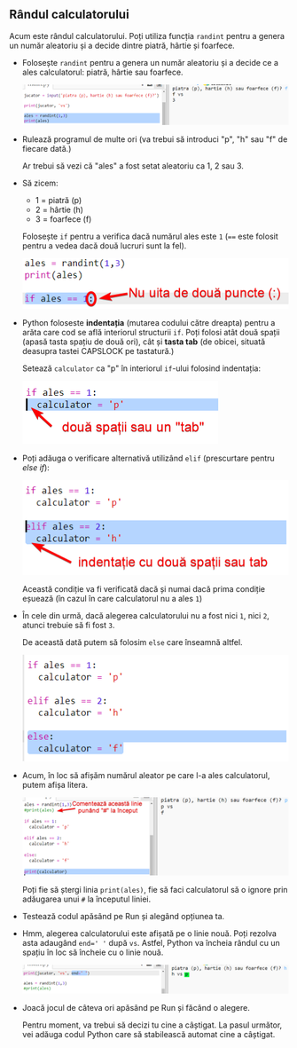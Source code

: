 ## Rândul calculatorului

Acum este rândul calculatorului. Poți utiliza funcția `randint` pentru a genera un număr aleatoriu și a decide dintre piatră, hârtie și foarfece.

+ Folosește `randint` pentru a genera un număr aleatoriu și a decide ce a ales calculatorul: piatră, hârtie sau foarfece.
    
    ![captură de ecran](images/rps-randint.png)

+ Rulează programul de multe ori (va trebui să introduci "p", "h" sau "f" de fiecare dată.)
    
    Ar trebui să vezi că "ales" a fost setat aleatoriu ca 1, 2 sau 3.

+ Să zicem:
    
    + 1 = piatră (p)
    + 2 = hârtie (h)
    + 3 = foarfece (f)
    
    Folosește `if` pentru a verifica dacă numărul ales este `1` (`==` este folosit pentru a vedea dacă două lucruri sunt la fel).
    
    ![captură de ecran](images/rps-if-1.png)

+ Python foloseste **indentația** (mutarea codului către dreapta) pentru a arăta care cod se află interiorul structurii `if`. Poți folosi atât două spații (apasă tasta spațiu de două ori), cât și **tasta tab** (de obicei, situată deasupra tastei CAPSLOCK pe tastatură.)
    
    Setează `calculator` ca "p" în interiorul `if`-ului folosind indentația:
    
    ![captură de ecran](images/rps-indent.png)

+ Poți adăuga o verificare alternativă utilizând `elif` (prescurtare pentru *else if*):
    
    ![captură de ecran](images/rps-elif-2.png)
    
    Această condiție va fi verificată dacă și numai dacă prima condiție eșuează (în cazul în care calculatorul nu a ales `1`)

+ În cele din urmă, dacă alegerea calculatorului nu a fost nici `1`, nici `2`, atunci trebuie să fi fost `3`.
    
    De această dată putem să folosim `else` care înseamnă altfel.
    
    ![captură de ecran](images/rps-else-3.png)

+ Acum, în loc să afișăm numărul aleator pe care l-a ales calculatorul, putem afișa litera.
    
    ![captură de ecran](images/rps-print-computer.png)
    
    Poți fie să ștergi linia `print(ales)`, fie să faci calculatorul să o ignore prin adăugarea unui `#` la începutul liniei.

+ Testează codul apăsând pe Run și alegând opțiunea ta.

+ Hmm, alegerea calculatorului este afișată pe o linie nouă. Poți rezolva asta adaugând `end=' '` după `vs`. Astfel, Python va încheia rândul cu un spațiu în loc să încheie cu o linie nouă.
    
    ![captură de ecran](images/rps-same-line.png)

+ Joacă jocul de câteva ori apăsând pe Run și făcând o alegere.
    
    Pentru moment, va trebui să decizi tu cine a câștigat. La pasul următor, vei adăuga codul Python care să stabilească automat cine a câștigat.